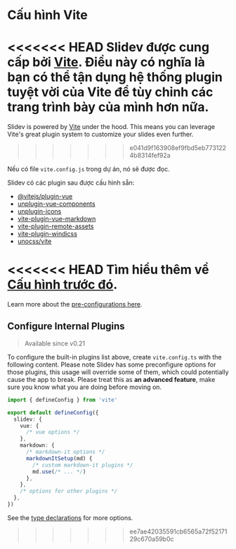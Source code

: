 # Cấu hình Vite

<Environment type="node" />

<<<<<<< HEAD
Slidev được cung cấp bởi [Vite](http://vitejs.dev/). Điều này có nghĩa là bạn có thể tận dụng hệ thống plugin tuyệt vời của Vite để tùy chỉnh các trang trình bày của mình hơn nữa.
=======
Slidev is powered by [Vite](https://vitejs.dev/) under the hood. This means you can leverage Vite's great plugin system to customize your slides even further.
>>>>>>> e041d9f163908ef9fbd5eb7731224b8314fef92a

Nếu có file `vite.config.js` trong dự án, nó sẽ được đọc.

Slidev có các plugin sau được cấu hình sẵn:

- [@vitejs/plugin-vue](https://github.com/vitejs/vite/tree/main/packages/plugin-vue)
- [unplugin-vue-components](https://github.com/antfu/unplugin-vue-components)
- [unplugin-icons](https://github.com/antfu/unplugin-icons)
- [vite-plugin-vue-markdown](https://github.com/antfu/vite-plugin-vue-markdown)
- [vite-plugin-remote-assets](https://github.com/antfu/vite-plugin-remote-assets)
- [vite-plugin-windicss](https://github.com/windicss/vite-plugin-windicss)
- [unocss/vite](https://github.com/unocss/unocss/tree/main/packages/vite)

<<<<<<< HEAD
Tìm hiểu thêm về [Cấu hình trước đó](https://github.com/slidevjs/slidev/blob/main/packages/slidev/node/plugins/preset.ts).
=======
Learn more about the [pre-configurations here](https://github.com/slidevjs/slidev/blob/main/packages/slidev/node/plugins/preset.ts).

## Configure Internal Plugins

> Available since v0.21

To configure the built-in plugins list above, create `vite.config.ts` with the following content. Please note Slidev has some preconfigure options for those plugins, this usage will override some of them, which could potentially cause the app to break. Please treat this as **an advanced feature**, make sure you know what you are doing before moving on.

```ts
import { defineConfig } from 'vite'

export default defineConfig({
  slidev: {
    vue: {
      /* vue options */
    },
    markdown: {
      /* markdown-it options */
      markdownItSetup(md) {
        /* custom markdown-it plugins */
        md.use(/* ... */)
      },
    },
    /* options for other plugins */
  },
})
```

See the [type declarations](https://github.com/slidevjs/slidev/blob/main/packages/slidev/node/options.ts#L50) for more options.
>>>>>>> ee7ae42035591cb6565a72f5217129c670a59b0c
